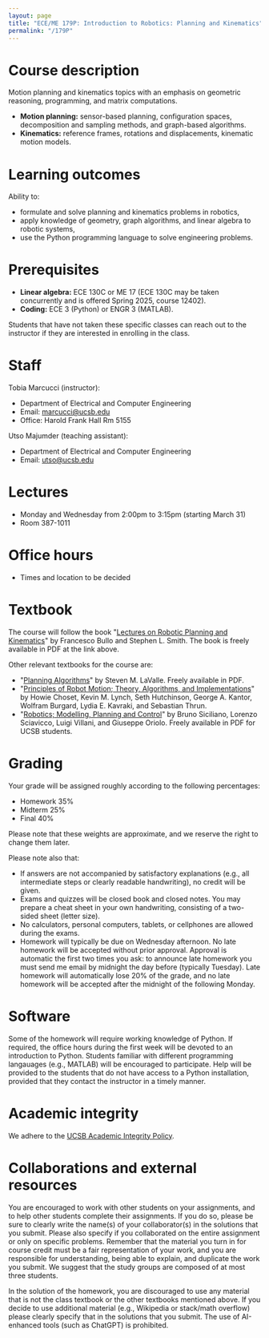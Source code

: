 ```yaml
---
layout: page
title: "ECE/ME 179P: Introduction to Robotics: Planning and Kinematics"
permalink: "/179P"
---
```


# Course description

Motion planning and kinematics topics with an emphasis on geometric reasoning, programming, and matrix computations.
- **Motion planning:** sensor-based planning, configuration spaces, decomposition and sampling methods, and graph-based algorithms.
- **Kinematics:** reference frames, rotations and displacements, kinematic motion models.

# Learning outcomes

Ability to:
- formulate and solve planning and kinematics problems in robotics,
- apply knowledge of geometry, graph algorithms, and linear algebra to robotic systems,
- use the Python programming language to solve engineering problems.

# Prerequisites

- **Linear algebra:** ECE 130C or ME 17 (ECE 130C may be taken concurrently and is offered Spring 2025, course 12402).
- **Coding:** ECE 3 (Python) or ENGR 3 (MATLAB).

Students that have not taken these specific classes can reach out to the instructor if they are interested in enrolling in the class.

# Staff

Tobia Marcucci (instructor):
- Department of Electrical and Computer Engineering
- Email: marcucci@ucsb.edu
- Office: Harold Frank Hall Rm 5155

Utso Majumder (teaching assistant):
- Department of Electrical and Computer Engineering
- Email: utso@ucsb.edu

# Lectures

- Monday and Wednesday from 2:00pm to 3:15pm (starting March 31)
- Room 387-1011

# Office hours

- Times and location to be decided

# Textbook

The course will follow the book "[Lectures on Robotic Planning and Kinematics](https://fbullo.github.io/lns/)" by Francesco Bullo and Stephen L. Smith.
The book is freely available in PDF at the link above.

Other relevant textbooks for the course are:
- "[Planning Algorithms](https://lavalle.pl/planning/)" by Steven M. LaValle. Freely available in PDF.
- "[Principles of Robot Motion; Theory, Algorithms, and Implementations](https://mitpress.mit.edu/9780262033275/principles-of-robot-motion/)" by Howie Choset, Kevin M. Lynch, Seth Hutchinson, George A. Kantor, Wolfram Burgard, Lydia E. Kavraki, and Sebastian Thrun.
- "[Robotics; Modelling, Planning and Control](https://link.springer.com/book/10.1007/978-1-84628-642-1)" by Bruno Siciliano, Lorenzo Sciavicco, Luigi Villani, and Giuseppe Oriolo. Freely available in PDF for UCSB students.

# Grading

Your grade will be assigned roughly according to the following percentages:
- Homework 35%
- Midterm 25%
- Final 40%

Please note that these weights are approximate, and we reserve the right to change them later.

Please note also that:
- If answers are not accompanied by satisfactory explanations (e.g., all intermediate steps or clearly readable handwriting), no credit will be given.
- Exams and quizzes will be closed book and closed notes. You may prepare a cheat sheet in your own handwriting, consisting of a two-sided sheet (letter size).
- No calculators, personal computers, tablets, or cellphones are allowed during the exams.
- Homework will typically be due on Wednesday afternoon. No late homework will be accepted without prior approval. Approval is automatic the first two times you ask: to announce late homework you must send me email by midnight the day before (typically Tuesday). Late homework will automatically lose 20% of the grade, and no late
homework will be accepted after the midnight of the following Monday.

# Software

Some of the homework will require working knowledge of Python.
If required, the office hours during the first week will be devoted to an introduction to Python.
Students familiar with different programming langauages (e.g., MATLAB) will be encouraged to participate.
Help will be provided to the students that do not have access to a Python installation, provided that they contact the instructor in a timely manner.

# Academic integrity

We adhere to the [UCSB Academic Integrity Policy](https://studentconduct.sa.ucsb.edu/academic-integrity).

# Collaborations and external resources

You are encouraged to work with other students on your assignments, and to help other students complete their assignments. If you do so, please be sure to clearly write the name(s) of your collaborator(s) in the solutions that you submit. Please also specify if you collaborated on the entire assignment or only on specific problems. Remember that the material you turn in for course credit must be a fair representation of your work, and you are responsible for understanding, being able to explain, and duplicate the work you submit. We suggest that the study groups are composed of at most three students.

In the solution of the homework, you are discouraged to use any material that is not the class textbook or the other textbooks mentioned above. If you decide to use additional material (e.g., Wikipedia or stack/math overflow) please clearly specify that in the solutions that you submit. The use of AI-enhanced tools (such as ChatGPT) is prohibited.
